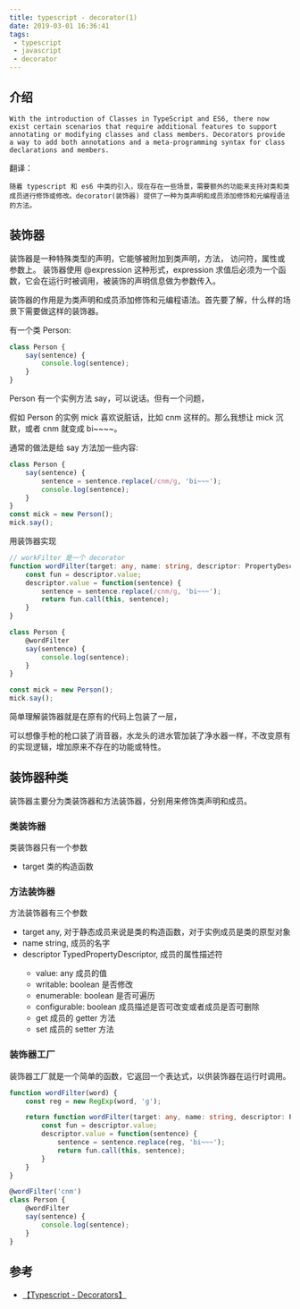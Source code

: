 ```yaml
---
title: typescript - decorator(1)
date: 2019-03-01 16:36:41
tags:
 - typescript
 - javascript
 - decorator
---
```

## 介绍

    With the introduction of Classes in TypeScript and ES6, there now exist certain scenarios that require additional features to support annotating or modifying classes and class members. Decorators provide a way to add both annotations and a meta-programming syntax for class declarations and members.

翻译：

    随着 typescript 和 es6 中类的引入，现在存在一些场景，需要额外的功能来支持对类和类成员进行修饰或修改。decorator(装饰器) 提供了一种为类声明和成员添加修饰和元编程语法的方法。

## 装饰器

装饰器是一种特殊类型的声明，它能够被附加到类声明，方法， 访问符，属性或参数上。 装饰器使用 @expression 这种形式，expression 求值后必须为一个函数，它会在运行时被调用，被装饰的声明信息做为参数传入。

装饰器的作用是为类声明和成员添加修饰和元编程语法。首先要了解，什么样的场景下需要做这样的装饰器。

有一个类 Person:
```typescript
class Person {
    say(sentence) {
        console.log(sentence);
    }
}
```
Person 有一个实例方法 say，可以说话。但有一个问题，

假如 Person 的实例 mick 喜欢说脏话，比如 cnm 这样的。那么我想让 mick 沉默，或者 cnm 就变成 bi~~~~。

通常的做法是给 say 方法加一些内容:
```typescript
class Person {
    say(sentence) {
        sentence = sentence.replace(/cnm/g, 'bi~~~');
        console.log(sentence);
    }
}
const mick = new Person();
mick.say();
```
用装饰器实现
```typescript
// workFilter 是一个 decorator
function wordFilter(target: any, name: string, descriptor: PropertyDescriptor) {
    const fun = descriptor.value;
    descriptor.value = function(sentence) {
        sentence = sentence.replace(/cnm/g, 'bi~~~');
        return fun.call(this, sentence);
    }
}

class Person {
    @wordFilter
    say(sentence) {
        console.log(sentence);
    }
}

const mick = new Person();
mick.say();
```

简单理解装饰器就是在原有的代码上包装了一层，

可以想像手枪的枪口装了消音器，水龙头的进水管加装了净水器一样，不改变原有的实现逻辑，增加原来不存在的功能或特性。

## 装饰器种类
装饰器主要分为类装饰器和方法装饰器，分别用来修饰类声明和成员。

### 类装饰器
类装饰器只有一个参数
- target 类的构造函数


### 方法装饰器
方法装饰器有三个参数
- target any, 对于静态成员来说是类的构造函数，对于实例成员是类的原型对象
- name string, 成员的名字
- descriptor TypedPropertyDescriptor<T>, 成员的属性描述符
    - value: any 成员的值
    - writable: boolean 是否修改
    - enumerable: boolean 是否可遍历
    - configurable: boolean 成员描述是否可改变或者成员是否可删除
    - get 成员的 getter 方法
    - set 成员的 setter 方法

### 装饰器工厂
装饰器工厂就是一个简单的函数，它返回一个表达式，以供装饰器在运行时调用。
```typescript
function wordFilter(word) {
    const reg = new RegExp(word, 'g');

    return function wordFilter(target: any, name: string, descriptor: PropertyDescriptor) {
        const fun = descriptor.value;
        descriptor.value = function(sentence) {
            sentence = sentence.replace(reg, 'bi~~~');
            return fun.call(this, sentence);
        }
    }
}

@wordFilter('cnm')
class Person {
    @wordFilter
    say(sentence) {
        console.log(sentence);
    }
}
```

## 参考
- [【Typescript - Decorators】](https://www.typescriptlang.org/docs/handbook/decorators.html)
